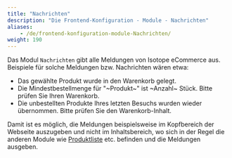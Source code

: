 ```yaml
---
title: "Nachrichten"
description: "Die Frontend-Konfiguration - Module - Nachrichten"
aliases:
    - /de/frontend-konfiguration-module-Nachrichten/
weight: 190
---
```



Das Modul `Nachrichten` gibt alle Meldungen von Isotope eCommerce aus.
Beispiele für solche Meldungen bzw. Nachrichten wären etwa:

* Das gewählte Produkt wurde in den Warenkorb gelegt.
* Die Mindestbestellmenge für "~Produkt~" ist ~Anzahl~ Stück. Bitte prüfen Sie Ihren Warenkorb.
* Die unbestellten Produkte Ihres letzten Besuchs wurden wieder übernommen. Bitte prüfen Sie den Warenkorb-Inhalt.

Damit ist es möglich, die Meldungen beispielsweise im Kopfbereich der Webseite auszugeben und nicht im Inhaltsbereich, wo sich in der Regel die anderen Module wie [Produktliste](/de/frontend-konfiguration-module-produktliste/) etc. befinden und die Meldungen ausgeben.
